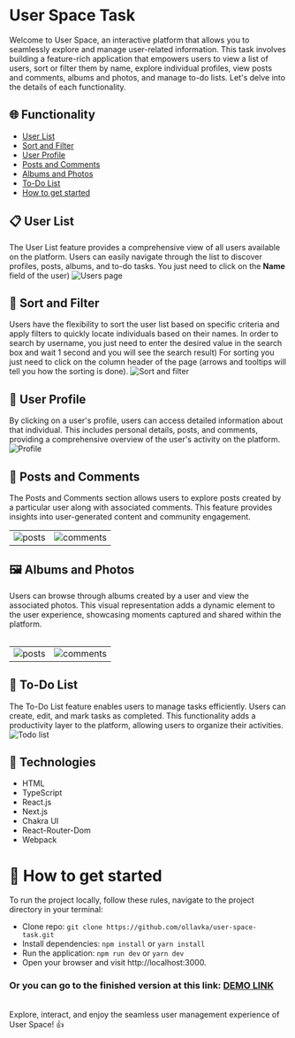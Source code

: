 # User Space Task
Welcome to User Space, an interactive platform that allows you to seamlessly explore and manage user-related information. This task involves building a feature-rich application that empowers users to view a list of users, sort or filter them by name, explore individual profiles, view posts and comments, albums and photos, and manage to-do lists. Let's delve into the details of each functionality.

## 🌐 Functionality
* [User List](#user-list)
* [Sort and Filter](#sort-and-filter)
* [User Profile](#user-profile)
* [Posts and Comments](#posts-and-comments)
* [Albums and Photos](#albums-and-photos)
* [To-Do List](#to-do-list)
* [How to get started](#start)

<span id="user-list"></span>

## 📋 User List
The User List feature provides a comprehensive view of all users available on the platform. Users can easily navigate through the list to discover profiles, posts, albums, and to-do tasks. You just need to click on the **Name** field of the user)
![Users page](https://img001.prntscr.com/file/img001/6fGlEZLOSdaFCSDjz02UhA.png)

<span id="sort-and-filter"></span>

## 🔄 Sort and Filter
Users have the flexibility to sort the user list based on specific criteria and apply filters to quickly locate individuals based on their names. In order to search by username, you just need to enter the desired value in the search box and wait 1 second and you will see the search result) For sorting you just need to click on the column header of the page (arrows and tooltips will tell you how the sorting is done).
![Sort and filter](https://img001.prntscr.com/file/img001/me5ZYK4ERYePadBWlcYFkQ.png)

<span id="user-profile"></span>

## 👤 User Profile
By clicking on a user's profile, users can access detailed information about that individual. This includes personal details, posts, and comments, providing a comprehensive overview of the user's activity on the platform.
![Profile](https://img001.prntscr.com/file/img001/E-Bj-2gQTdyFb139Ei7OHA.png)

<span id="posts-and-comments"></span>

## 📝 Posts and Comments
The Posts and Comments section allows users to explore posts created by a particular user along with associated comments. This feature provides insights into user-generated content and community engagement.
<table>
    <tr>
        <td><img src="https://img001.prntscr.com/file/img001/y64sjLyIRwm5zkkZOyx0iQ.png" alt="posts" /></td>
        <td><img src="https://img001.prntscr.com/file/img001/9L-JlrEaTPutlbZQdCjcTg.png" alt="comments" /></td>
    </tr>
<table>

<span id="albums-and-photos"></span>

## 🖼️ Albums and Photos
Users can browse through albums created by a user and view the associated photos. This visual representation adds a dynamic element to the user experience, showcasing moments captured and shared within the platform.
<table>
    <tr>
        <td><img src="https://img001.prntscr.com/file/img001/SbSyLrV5QuyRtBvMA2h3gg.png" alt="posts" /></td>
        <td><img src="https://img001.prntscr.com/file/img001/hy5LxB1qRsSkxoNWaedW9w.png" alt="comments" /></td>
    </tr>
<table>

<span id="to-do-list"></span>

## 📅 To-Do List
The To-Do List feature enables users to manage tasks efficiently. Users can create, edit, and mark tasks as completed. This functionality adds a productivity layer to the platform, allowing users to organize their activities.
![Todo list](https://img001.prntscr.com/file/img001/nSU-jdOtSQacL09yypX0ew.png)

## 💫 Technologies
* HTML
* TypeScript
* React.js
* Next.js
* Chakra UI
* React-Router-Dom
* Webpack

<span id="start"></span>

# 🏃 How to get started
To run the project locally, follow these rules, navigate to the project directory in your terminal:<br/>
* Clone repo: `git clone https://github.com/ollavka/user-space-task.git`<br />
* Install dependencies: `npm install` or `yarn install` <br />
* Run the application:  `npm run dev` or `yarn dev` <br />
* Open your browser and visit http://localhost:3000.<br />

### Or you can go to the finished version at this link: [DEMO LINK](https://user-space-task.vercel.app/)
<br />
Explore, interact, and enjoy the seamless user management experience of User Space! 👍
